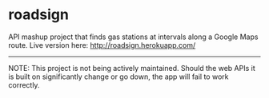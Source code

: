 # roadsign
API mashup project that finds gas stations at intervals along a Google Maps route.
Live version here: http://roadsign.herokuapp.com/
***
NOTE: This project is not being actively maintained. Should the web APIs it is built on significantly change or go down, the app will fail to work correctly.
